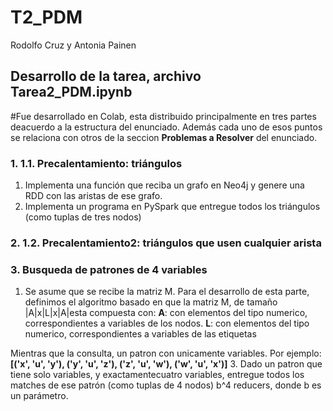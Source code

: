 # T2_PDM

Rodolfo Cruz y Antonia Painen

## Desarrollo de la tarea, archivo **Tarea2_PDM.ipynb**
#Fue desarrollado en Colab, esta distribuido principalmente en tres partes deacuerdo a la estructura del enunciado. Además cada uno de esos puntos se relaciona con otros de la seccion **Problemas a Resolver** del enunciado. 
### 1. **1.1. Precalentamiento: triángulos**
1. Implementa una función que reciba un grafo en Neo4j y genere una RDD con las aristas de ese grafo.
2. Implementa un programa en PySpark que entregue todos los triángulos (como tuplas de tres nodos)

### 2. **1.2. Precalentamiento2: triángulos que usen cualquier arista**

### 3. **Busqueda de patrones de 4 variables**
1. Se asume que se recibe la matriz M.
Para el desarrollo de esta parte, definimos el algoritmo basado en que la matriz M, de tamaño |A|x|L|x|A|esta compuesta con:
**A**: con elementos del tipo numerico, correspondientes a variables de los nodos.
**L**: con elementos del tipo numerico, correspondientes a variables de las etiquetas

Mientras que la consulta, un patron con unicamente variables. Por ejemplo: **[('x', 'u', 'y'), ('y', 'u', 'z'), ('z', 'u', 'w'), ('w', 'u', 'x')]**
3. Dado un patron que tiene solo variables, y exactamentecuatro variables, entregue todos los matches de ese patrón (como tuplas de 4 nodos) b^4
reducers, donde b es un parámetro.
